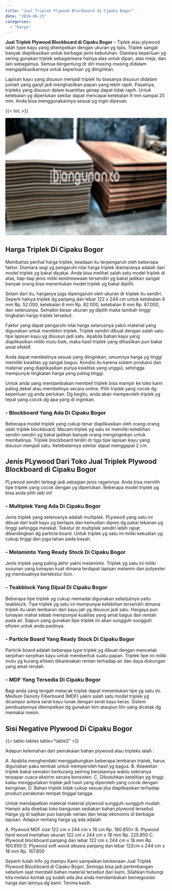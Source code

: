```yaml
---
title: "Jual Triplek Plywood Blockboard di Cipaku Bogor"
date: "2024-06-25"
categories: 
  - "harga"
---
```


**Jual Triplek Plywood Blockboard di Cipaku Bogor** – Tiplek atau plywood ialah type kayu yang ditempelkan dengan ukuran yg tipis. Triplek sangat banyak diaplikasikan untuk berbagai jenis kebutuhan. Diantara keperluan yg sering gunakan triplek sebagaimana halnya alas untuk dipan, alas meja, dan lain sebagainya. Semua bergantung dr diri masing-masing didalam mengaplikasikannya untuk keperluan yg diinginkan.

Lapisan kayu yang disusun menjadi triplek itu biasanya disusun didalam jumlah yang ganjil jadi menghasilkan papan yang lebih rapih. Pasalnya, tripleks yang disusun dalam kuantitas genap dapat tidak rapih. Untuk ketebalan yg diperlukan sekitar dapat mencapai ketebalan 9 mm sampai 25 mm. Anda bisa menggunakannya sesuai yg ingin dipesan.

{{< toc >}}

![Jual Triplek Plywood Blockboard di Cipaku Bogor](/images/jual-triplek-murah-04.png)

## Harga Triplek Di Cipaku Bogor

Membahas perihal harga triplek, keadaan itu terpengaruh oleh beberapa faktor. Diantara segi yg pengaruhi nilai harga triplek diantaranya adalah dari model triplek yg bakal dipakai. Anda bisa melihat salah satu model triplek di atas, tiap-tiap jenis miliki keistimewaan tersendiri yg bakal jadikan sangat banyak orang bisa menentukan model triplek yg bakal dipilih.

Selain dari itu, harganya juga dipengaruhi oleh ukuran dr triplek itu sendiri. Seperti halnya triplek dg panjang dan lebar 122 x 244 cm untuk ketebalan 4 mm Rp. 52.000, ketebalan 6 mm Rp. 82.000, ketebalan 8 mm Rp. 87.000, dan seterusnya. Semakin besar ukuran yg dipilih maka tambah tinggi tingkatan harga triplek tersebut.

Faktor yang dapat pengaruhi nilai harga seterusnya yakni material yang digunakan untuk membikin triplek. Triplek sendiri dibuat dengan salah satu tipe lapisan kayu yg disusun jadi satu. Apabila bahan kayu yang diaplikasikan miliki mutu baik, maka hasil triplek yang dihasilkan pun bakal amat efektif.

Anda dapat membelinya sesuai yang diinginkan, umumnya harga yg tinggi memiliki kwalitas yg sangat bagus. Kondisi itu karena sistem produksi dan material yang diaplikasikan punya kwalitas yang unggul, sehingga mempunyai tingkatan harga yang paling tinggi.

Untuk anda yang mendambakan membeli triplek bisa mampir ke toko kami paling dekat atau membelinya secara online. Pilih triplek yang cocok dg keperluan yg anda perlukan. Dg begitu, anda akan memperoleh triplek yg tepat yang cocok dg apa yang di inginkan.

### \- Blockboard Yang Ada Di Cipaku Bogor

Beberapa model triplek yang cukup tenar diaplikasikan oleh orang-orang ialah triplek blockboard. Macam triplek yg satu ini memiliki kelebihan sendiri-sendiri yg bakal jadikan banyak orang menginginkan untuk membelinya. Triplek blockboard terdiri dr tiga tipe lapisan kayu yang disusun menjadi satu. Ketebalannya sekitar dapat menggapai 2 cm.

## Jenis PLywood Dari Toko Jual Triplek Plywood Blockboard di Cipaku Bogor

PLywood sendiri terbagi jadi sebagian jenis ragamnya. Anda bisa memilih tipe triplek yang cocok dengan yg diperlukan. Beberapa model triplek yg bisa anda pilih sbb ini!

### \- Multiplek Yang Ada Di Cipaku Bogor

Jenis triplek yang seterusnya adalah multiplek. PLywood yang satu ini dibuat dari kulit kayu yg berlapis dan kemudian dipres dg pakai tekanan yg tinggi sehingga merekat. Tekstur dr multiplek sendiri lebih rapat dibandingkan dg particle board. Untuk triplek yg satu ini miliki kekuatan yg cukup tinggi dan juga tahan pada basah.

### \- Melaminto Yang Ready Stock Di Cipaku Bogor

Jenis triplek yang paling akhir yakni melaminto. Triplek yg satu ini miliki susunan yang lumayan kuat dimana terdapat lapisan melamin dan polyester yg membuatnya bertekstur licin.

### \- Teakblock Yang Dijual Di Cipaku Bogor

Beberapa tipe triplek yg cukup memadai digunakan selanjutnya yaitu teakblock. Tipe triplek yg satu ini mempunyai kelebihan tersendiri dimana triplek itu ialah lembaran dari kayu jati yg disusun jadi satu. Hargaya pun lumayan mahal sebab mempunyai kualitas yang amat bagus dan rentan pada air. Siapun yang gunakan tipe triplek ini akan sungguh-sungguh efisien untuk anda pastinya.

### \- Particle Board Yang Ready Stock Di Cipaku Bogor

Particle board adalah beberapa type triplek yg dibuat dengan mencetak serpihan-serpihan kayu untuk membentuk suatu papan. Triplek tipe ini miliki mutu yg kurang efisien dikarenakan rentan terhadap air dan daya dukungan yang amat rendah.

### \- MDF Yang Tersedia Di Cipaku Bogor

Bagi anda yang tengah melacak triplek dapat menentukan tipe yg satu ini. Medium Density Fiberboard (MDF) yakni salah satu model triplek yg dicampur antara serat kayu lunak dengan serat kayu keras. Sistem pembuatannya ditempelkan dg gunakan lem ataupun lilin yang dicetak dg memakai mesin.

## Sisi Negative Plywood Di Cipaku Bogor

{{< table-tables table="table2" >}}

Adapun kelemahan dari pemakaian bahan plywood atau tripleks ialah :

A. Apabila menghendaki menggabungkan beberapa lembaran triplek, harus digunakan paku tembak untuk memperoleh hasil yg bagus. B. Keawetan triplek bakal semakin berkurang seiiring berjalannya waktu sekiranya terpapar cuaca ekstrim secara konsisten. C. Dibutuhkan ketelitian yg tinggi kalau menggunakan triplek jadi hasil yang diperoleh yang cocok dengan keinginan. D. Bahan triplek tidak cukup sesuai jika diaplikasikan terhadap product perabotan tempat tinggal tangga.

Untuk mendapatkan material material plywood sungguh-sungguh mudah. Hampir ada disetiap toko bangunan sediakan bahan plywood tersebut. Harga yg di sajikan pun banyak variasi dan tetap ekonomis di berbagai lapisan. Adapun rentang harga yg ada adalah

A. Plywood MDF size 122 cm x 244 cm x 18 cm Rp. 180.850< B. Plywood hard wood mertahan ukuran 122 cm x 244 cm x 18 mm Rp. 225.850 C. Plywood blockboard panjang dan lebar 122 cm x 244 cm x 18 mm Rp. 160.850 D. Plywood soft wood albasia panjang dan lebar 122cm x 244 cm x 18 mm Rp. 167.850

Seperti itulah Info yg mampu Kami sampaikan berkenaan Jual Triplek Plywood Blockboard di Cipaku Bogor, Semoga bisa jadi pertimbangan sebelum saat membeli bahan material tersebut dari kami. Silahkan hubungi kita melalui kontak yg sudah ada jika anda mendambakan bernegosiasi harga dan lainnya dg kami. Terima kasih.
